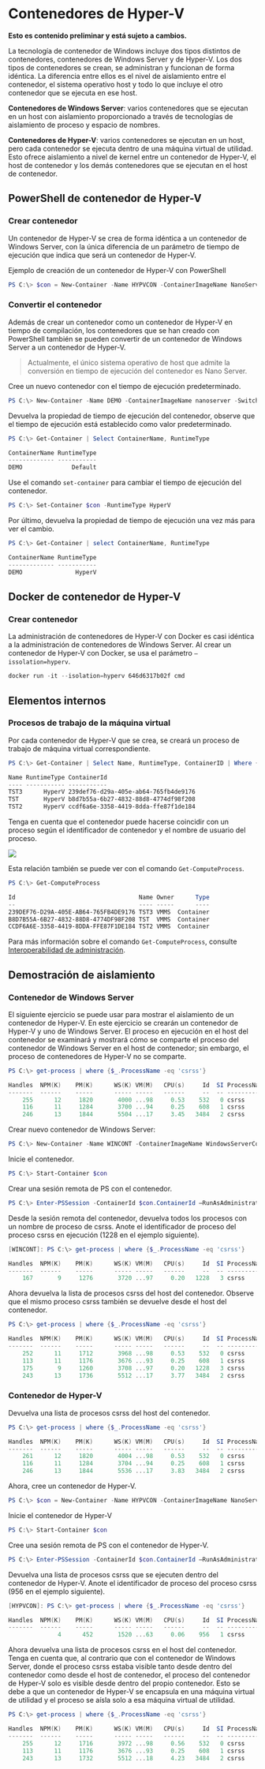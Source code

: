 # Contenedores de Hyper-V

**Esto es contenido preliminar y está sujeto a cambios.**

La tecnología de contenedor de Windows incluye dos tipos distintos de contenedores, contenedores de Windows Server y de Hyper-V. Los dos tipos de contenedores se crean, se administran y funcionan de forma idéntica. La diferencia entre ellos es el nivel de aislamiento entre el contenedor, el sistema operativo host y todo lo que incluye el otro contenedor que se ejecuta en ese host.

**Contenedores de Windows Server**: varios contenedores que se ejecutan en un host con aislamiento proporcionado a través de tecnologías de aislamiento de proceso y espacio de nombres.

**Contenedores de Hyper-V**: varios contenedores se ejecutan en un host, pero cada contenedor se ejecuta dentro de una máquina virtual de utilidad. Esto ofrece aislamiento a nivel de kernel entre un contenedor de Hyper-V, el host de contenedor y los demás contenedores que se ejecutan en el host de contenedor.

## PowerShell de contenedor de Hyper-V

### Crear contenedor

Un contenedor de Hyper-V se crea de forma idéntica a un contenedor de Windows Server, con la única diferencia de un parámetro de tiempo de ejecución que indica que será un contenedor de Hyper-V.

Ejemplo de creación de un contenedor de Hyper-V con PowerShell

```powershell
PS C:\> $con = New-Container -Name HYPVCON -ContainerImageName NanoServer -SwitchName "Virtual Switch" -RuntimeType HyperV
```

### Convertir el contenedor

Además de crear un contenedor como un contenedor de Hyper-V en tiempo de compilación, los contenedores que se han creado con PowerShell también se pueden convertir de un contenedor de Windows Server a un contenedor de Hyper-V.

>Actualmente, el único sistema operativo de host que admite la conversión en tiempo de ejecución del contenedor es Nano Server.

Cree un nuevo contenedor con el tiempo de ejecución predeterminado.

```powershell
PS C:\> New-Container -Name DEMO -ContainerImageName nanoserver -SwitchName NAT
```
Devuelva la propiedad de tiempo de ejecución del contenedor, observe que el tiempo de ejecución está establecido como valor predeterminado.

```powershell
PS C:\> Get-Container | Select ContainerName, RuntimeType

ContainerName RuntimeType
------------- -----------
DEMO              Default
```

Use el comando `set-container` para cambiar el tiempo de ejecución del contenedor.

```powershell
PS C:\> Set-Container $con -RuntimeType HyperV
```

Por último, devuelva la propiedad de tiempo de ejecución una vez más para ver el cambio.

```powershell
PS C:\> Get-Container | select ContainerName, RuntimeType

ContainerName RuntimeType
------------- -----------
DEMO               HyperV
```

## Docker de contenedor de Hyper-V

### Crear contenedor

La administración de contenedores de Hyper-V con Docker es casi idéntica a la administración de contenedores de Windows Server. Al crear un contenedor de Hyper-V con Docker, se usa el parámetro `–issolation=hyperv`.

```powershell
docker run -it --isolation=hyperv 646d6317b02f cmd
```

## Elementos internos

### Procesos de trabajo de la máquina virtual

Por cada contenedor de Hyper-V que se crea, se creará un proceso de trabajo de máquina virtual correspondiente.

```powershell
PS C:\> Get-Container | Select Name, RuntimeType, ContainerID | Where {$_.RuntimeType -eq 'Hyperv'}

Name RuntimeType ContainerId
---- ----------- -----------
TST3      HyperV 239def76-d29a-405e-ab64-765fb4de9176
TST       HyperV b8d7b55a-6b27-4832-88d8-4774df98f208
TST2      HyperV ccdf6a6e-3358-4419-8dda-ffe87f1de184
```

Tenga en cuenta que el contenedor puede hacerse coincidir con un proceso según el identificador de contenedor y el nombre de usuario del proceso.

![](media/process.png)

Esta relación también se puede ver con el comando `Get-ComputeProcess`.

```powershell
PS C:\> Get-ComputeProcess

Id                                   Name Owner      Type
--                                   ---- -----      ----
239DEF76-D29A-405E-AB64-765FB4DE9176 TST3 VMMS  Container
B8D7B55A-6B27-4832-88D8-4774DF98F208 TST  VMMS  Container
CCDF6A6E-3358-4419-8DDA-FFE87F1DE184 TST2 VMMS  Container
```

Para más información sobre el comando `Get-ComputeProcess`, consulte [Interoperabilidad de administración](./hcs_powershell.md).

## Demostración de aislamiento

### Contenedor de Windows Server

El siguiente ejercicio se puede usar para mostrar el aislamiento de un contenedor de Hyper-V. En este ejercicio se crearán un contenedor de Hyper-V y uno de Windows Server. El proceso en ejecución en el host del contenedor se examinará y mostrará cómo se comparte el proceso del contenedor de Windows Server en el host de contenedor; sin embargo, el proceso de contenedores de Hyper-V no se comparte.

```powershell
PS C:\> get-process | where {$_.ProcessName -eq 'csrss'}

Handles  NPM(K)    PM(K)      WS(K) VM(M)   CPU(s)     Id  SI ProcessName
-------  ------    -----      ----- -----   ------     --  -- -----------
    255      12     1820       4000 ...98     0.53    532   0 csrss
    116      11     1284       3700 ...94     0.25    608   1 csrss
    246      13     1844       5504 ...17     3.45   3484   2 csrss
```

Crear nuevo contenedor de Windows Server:

```powershell
PS C:\> New-Container -Name WINCONT -ContainerImageName WindowsServerCore -SwitchName "Virtual Switch"
```

Inicie el contenedor.

```powershell
PS C:\> Start-Container $con
```

Crear una sesión remota de PS con el contenedor.

```powershell
PS C:\> Enter-PSSession -ContainerId $con.ContainerId –RunAsAdministrator
```

Desde la sesión remota del contenedor, devuelva todos los procesos con un nombre de proceso de csrss. Anote el identificador de proceso del proceso csrss en ejecución (1228 en el ejemplo siguiente).

```powershell
[WINCONT]: PS C:\> get-process | where {$_.ProcessName -eq 'csrss'}

Handles  NPM(K)    PM(K)      WS(K) VM(M)   CPU(s)     Id  SI ProcessName
-------  ------    -----      ----- -----   ------     --  -- -----------
    167       9     1276       3720 ...97     0.20   1228   3 csrss
```

Ahora devuelva la lista de procesos csrss del host del contenedor. Observe que el mismo proceso csrss también se devuelve desde el host del contenedor.

```powershell
PS C:\> get-process | where {$_.ProcessName -eq 'csrss'}

Handles  NPM(K)    PM(K)      WS(K) VM(M)   CPU(s)     Id  SI ProcessName
-------  ------    -----      ----- -----   ------     --  -- -----------
    252      11     1712       3968 ...98     0.53    532   0 csrss
    113      11     1176       3676 ...93     0.25    608   1 csrss
    175       9     1260       3708 ...97     0.20   1228   3 csrss
    243      13     1736       5512 ...17     3.77   3484   2 csrss
```
### Contenedor de Hyper-V

Devuelva una lista de procesos csrss del host del contenedor.

```powershell
PS C:\> get-process | where {$_.ProcessName -eq 'csrss'}

Handles  NPM(K)    PM(K)      WS(K) VM(M)   CPU(s)     Id  SI ProcessName
-------  ------    -----      ----- -----   ------     --  -- -----------
    261      12     1820       4004 ...98     0.53    532   0 csrss
    116      11     1284       3704 ...94     0.25    608   1 csrss
    246      13     1844       5536 ...17     3.83   3484   2 csrss
```

Ahora, cree un contenedor de Hyper-V.

```powershell
PS C:\> $con = New-Container -Name HYPVCON -ContainerImageName NanoServer -SwitchName "Virtual Switch" -RuntimeType HyperV
```

Inicie el contenedor de Hyper-V

```powershell
PS C:\> Start-Container $con
```

Cree una sesión remota de PS con el contenedor de Hyper-V.

```powershell
PS C:\> Enter-PSSession -ContainerId $con.ContainerId –RunAsAdministrator
```

Devuelva una lista de procesos csrss que se ejecuten dentro del contenedor de Hyper-V. Anote el identificador de proceso del proceso csrss (956 en el ejemplo siguiente).

```powershell
[HYPVCON]: PS C:\> get-process | where {$_.ProcessName -eq 'csrss'}

Handles  NPM(K)    PM(K)      WS(K) VM(M)   CPU(s)     Id  SI ProcessName
-------  ------    -----      ----- -----   ------     --  -- -----------
              4      452       1520 ...63     0.06    956   1 csrss
```

Ahora devuelva una lista de procesos csrss en el host del contenedor. Tenga en cuenta que, al contrario que con el contenedor de Windows Server, donde el proceso csrss estaba visible tanto desde dentro del contenedor como desde el host de contenedor, el proceso del contenedor de Hyper-V solo es visible desde dentro del propio contenedor. Esto se debe a que un contenedor de Hyper-V se encapsula en una máquina virtual de utilidad y el proceso se aísla solo a esa máquina virtual de utilidad.

```powershell
PS C:\> get-process | where {$_.ProcessName -eq 'csrss'}

Handles  NPM(K)    PM(K)      WS(K) VM(M)   CPU(s)     Id  SI ProcessName
-------  ------    -----      ----- -----   ------     --  -- -----------
    255      12     1716       3972 ...98     0.56    532   0 csrss
    113      11     1176       3676 ...93     0.25    608   1 csrss
    243      13     1732       5512 ...18     4.23   3484   2 csrss
```




<!--HONumber=Jan16_HO1-->
